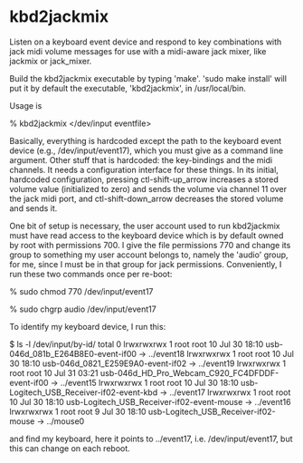 kbd2jackmix
===========

Listen on a keyboard event device and respond to key combinations with jack midi volume messages for use with a midi-aware jack mixer, like jackmix or jack_mixer.

Build the kbd2jackmix executable by typing 'make'.  'sudo make install' will put it by default the executable, 'kbd2jackmix', in /usr/local/bin.

Usage is

% kbd2jackmix </dev/input eventfile>

Basically, everything is hardcoded except the path to the keyboard event device (e.g., /dev/input/event17), which you must give as a command line argument.  Other stuff that is hardcoded: the key-bindings and the midi channels.  It needs a configuration interface for these things. In its initial, hardcoded configuration, pressing ctl-shift-up_arrow increases a stored volume value (initialized to zero) and sends the volume via channel 11 over the jack midi port, and ctl-shift-down_arrow decreases the stored volume and sends it.

One bit of setup is necessary, the user account used to run kbd2jackmix must have read access to the keyboard device which is by default owned by root with permissions 700.  I give the file permissions 770 and change its group to something my user account belongs to, namely the 'audio' group, for me, since I must be in that group for jack permissions.  Conveniently, I run these two commands once per re-boot:


 % sudo chmod 770 /dev/input/event17

 % sudo chgrp audio /dev/input/event17

To identify my keyboard device, I run this:

$ ls -l /dev/input/by-id/
total 0
lrwxrwxrwx 1 root root 10 Jul 30 18:10 usb-046d_081b_E264B8E0-event-if00 -> ../event18
lrwxrwxrwx 1 root root 10 Jul 30 18:10 usb-046d_0821_E259E9A0-event-if02 -> ../event19
lrwxrwxrwx 1 root root 10 Jul 31 03:21 usb-046d_HD_Pro_Webcam_C920_FC4DFDDF-event-if00 -> ../event15
lrwxrwxrwx 1 root root 10 Jul 30 18:10 usb-Logitech_USB_Receiver-if02-event-kbd -> ../event17
lrwxrwxrwx 1 root root 10 Jul 30 18:10 usb-Logitech_USB_Receiver-if02-event-mouse -> ../event16
lrwxrwxrwx 1 root root  9 Jul 30 18:10 usb-Logitech_USB_Receiver-if02-mouse -> ../mouse0

and find my keyboard, here it points to ../event17, i.e. /dev/input/event17,
but this can change on each reboot.  

